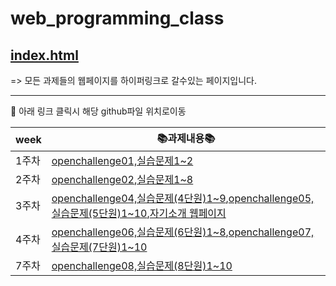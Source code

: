 # web_programming_class

## <a href="https://kim-do-kyun.github.io/web_programming_class/index.html" target="_blank">index.html</a>
=> 모든 과제들의 웹페이지를 하이퍼링크로 갈수있는 페이지입니다.

<hr>

:pushpin: 아래 링크 클릭시 해당 github파일 위치로이동

|week|📚과제내용📚|
|------|-------------------------------------------------------------|
|1주차|<a href="https://github.com/kim-do-kyun/web_programming_class/tree/main/1st_week/assignment">openchallenge01,실습문제1&#126;2|
|2주차|<a href="https://github.com/kim-do-kyun/web_programming_class/tree/main/2nd_week/assignment/OpenChallenge02">openchallenge02</a>,<a href="https://github.com/kim-do-kyun/web_programming_class/tree/main/2nd_week/assignment/%EC%8B%A4%EC%8A%B5%EA%B3%BC%EC%A0%9C">실습문제1&#126;8|
|3주차|<a href="https://github.com/kim-do-kyun/web_programming_class/tree/main/3rd_week/4%EB%8B%A8%EC%9B%90">openchallenge04,실습문제(4단원)1&#126;9</a>,<a href="https://github.com/kim-do-kyun/web_programming_class/tree/main/3rd_week/5%EB%8B%A8%EC%9B%90">openchallenge05,실습문제(5단원)1&#126;10</a>,<a href="https://github.com/kim-do-kyun/web_programming_class/tree/main/3rd_week/sourcecode(%EC%9E%90%EA%B8%B0%EC%86%8C%EA%B0%9C)">자기소개 웹페이지|
|4주차|<a href="https://github.com/kim-do-kyun/web_programming_class/tree/main/4th_week/6%EB%8B%A8%EC%9B%90">openchallenge06,실습문제(6단원)1&#126;8</a>,<a href="https://github.com/kim-do-kyun/web_programming_class/tree/main/4th_week/7%EB%8B%A8%EC%9B%90">openchallenge07,실습문제(7단원)1&#126;10</a>
|7주차|<a href="https://github.com/kim-do-kyun/web_programming_class/tree/main/7th_week/8%EB%8B%A8%EC%9B%90/html">openchallenge08,실습문제(8단원)1&#126;10</a>

